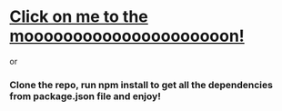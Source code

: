 # 
# [Click on me to the mooooooooooooooooooooon! ](https://tothemoooooon.netlify.app/)

or

### Clone the repo, run npm install to get all the dependencies from package.json file and enjoy!
